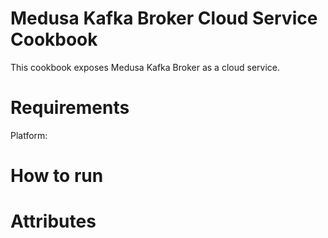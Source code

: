Medusa Kafka Broker Cloud Service Cookbook
========================

This cookbook exposes Medusa Kafka Broker as a cloud service.

Requirements
============

Platform:


How to run
==========


Attributes
==========
